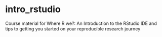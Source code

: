 # intro_rstudio
Course material for Where R we?: An Introduction to the RStudio IDE and tips to getting you started on your reproducible research journey
